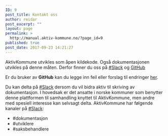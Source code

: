 ```yaml
---
ID: 9
post_title: Kontakt oss
author: reidar
post_excerpt: ""
layout: page
permalink: >
  http://manual.aktiv-kommune.no/?page_id=9
published: true
post_date: 2017-09-23 14:21:27
---
```

AktivKommune utvikles som åpen kildekode. Også dokumentasjonen utvikles på denne måten. Derfor finner du oss på <a href="https://join.slack.com/t/aktivkommune/shared_invite/enQtMjcwODA0NDM0NTk2LTcwZGJhOWE3OTMxZTMxNGVjZjQxYTVkYjc0YTMzMmNkOTIyMzkwZTFlYTQwZmNkZmI3ZTgxMDc2NzkyMTNjN2U">#Slack</a> og <a href="https://github.com/eCultura/aktiv-kommune-docs">GitHub</a>

Er du bruker av <strong>GitHub</strong> kan du legge inn feil eller forslag til endringer <a href="https://github.com/eCultura/aktiv-kommune-docs/issues">her</a>.

Du kan delta på <a href="https://join.slack.com/t/aktivkommune/shared_invite/enQtMjcwODA0NDM0NTk2LTcwZGJhOWE3OTMxZTMxNGVjZjQxYTVkYjc0YTMzMmNkOTIyMzkwZTFlYTQwZmNkZmI3ZTgxMDc2NzkyMTNjN2U">#Slack</a> dersom du vil bidra aktiv til skriving av dokumentasjon. I hovedsak er det ansatte i norske kommuner som benytter denne plattformen til samhandling knyttet til AktivKommune, men andre med spesiell interesse kan selvsagt delta. AktivKommune har følgende kanaler på <a href="https://aktivkommune.slack.com">#Slack</a>:
<ul>
 	<li>#dokumentasjon</li>
 	<li>#utviklere</li>
 	<li>#saksbehandlere</li>
</ul>